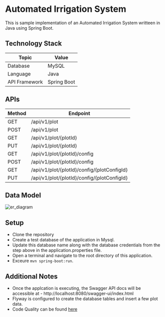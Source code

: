 # Automated Irrigation System
This is sample implementation of an Automated Irrigation System writteen in Java using Spring Boot.

## Technology Stack
| Topic | Value |
| ------------ | ------------ |
| Database  |  MySQL |
| Language | Java |
| API Framework | Spring Boot |

## APIs

| Method | Endpoint |
| ------------ | ------------ |
| GET | /api/v1/plot |
| POST| /api/v1/plot |
| GET|  /api/v1/plot/{plotId}|
| PUT| /api/v1/plot/{plotId}|
| GET| /api/v1/plot/{plotId}/config|
| POST| /api/v1/plot/{plotId}/config|
| GET| /api/v1/plot/{plotId}/config/{plotConfigId}|
| PUT| /api/v1/plot/{plotId}/config/{plotConfigId}|

## Data Model

![er_diagram](https://user-images.githubusercontent.com/1014107/203373289-57d125fe-25cc-49e7-9d9a-b598ab8190a8.png)

## Setup

 - Clone the repository
 - Create a test database of the application in Mysql.
 - Update this database name along with the database credentials from the step above  in the application.properties file.
 - Open a terminal and navigate to the root directory of this application.
 - Exceure `mvn spring-boot:run`.

## Additional Notes

 - Once the applcation is executing, the Swagger API docs will be accessible at - http://localhost:8080/swagger-ui/index.html
 - Flyway is configured to create the database tables and insert a few plot data.
 - Code Quality can be found [here](https://app.codacy.com/gh/shashikant-p/irrigation-system/issues)
